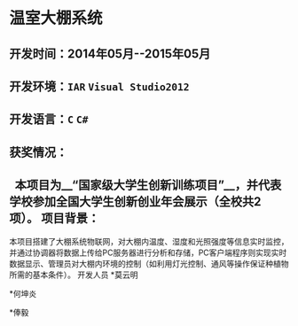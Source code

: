 温室大棚系统
========================
开发时间：2014年05月--2015年05月
------------------------------
开发环境：`IAR` `Visual Studio2012`
------------------------------
开发语言：`C` `C#`
------------------------------
获奖情况：
------------------------------
   本项目为__“国家级大学生创新训练项目”__，并代表学校参加全国大学生创新创业**年会**展示（**全校共2项**）。
项目背景：
------------------------------
  本项目搭建了大棚系统物联网，对大棚内温度、湿度和光照强度等信息实时监控，并通过协调器将数据上传给PC服务器进行分析和存储，PC客户端程序则实现实时数据显示、管理员对大棚内环境的控制（如利用灯光控制、通风等操作保证种植物所需的基本条件）。
开发人员
*莫云明

*何坤炎

*俸毅
